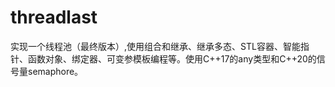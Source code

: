 # threadlast
实现一个线程池（最终版本）,使用组合和继承、继承多态、STL容器、智能指针、函数对象、绑定器、可变参模板编程等。使用C++17的any类型和C++20的信号量semaphore。
